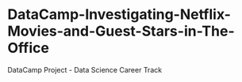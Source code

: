 # DataCamp-Investigating-Netflix-Movies-and-Guest-Stars-in-The-Office
DataCamp Project - Data Science Career Track
